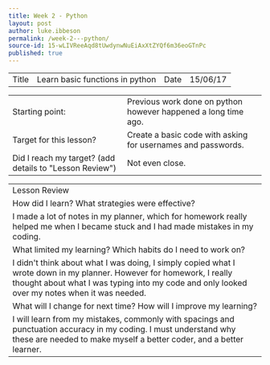 ```yaml
---
title: Week 2 - Python
layout: post
author: luke.ibbeson
permalink: /week-2---python/
source-id: 15-wLIVReeAqd8tUwdynwNuEiAxXtZYQf6m36eoGTnPc
published: true
---
```

<table>
  <tr>
    <td>Title</td>
    <td>Learn basic functions in python</td>
    <td>Date</td>
    <td>15/06/17</td>
  </tr>
</table>


<table>
  <tr>
    <td>Starting point:</td>
    <td>Previous work done on python however happened a long time ago.</td>
  </tr>
  <tr>
    <td>Target for this lesson?</td>
    <td>Create a basic code with asking for usernames and passwords.</td>
  </tr>
  <tr>
    <td>Did I reach my target? 
(add details to "Lesson Review")</td>
    <td>Not even close.</td>
  </tr>
</table>


<table>
  <tr>
    <td>Lesson Review</td>
  </tr>
  <tr>
    <td>How did I learn? What strategies were effective? </td>
  </tr>
  <tr>
    <td>I made a lot of notes in my planner, which for homework really helped me when I became stuck and I had made mistakes in my coding.</td>
  </tr>
  <tr>
    <td>What limited my learning? Which habits do I need to work on? </td>
  </tr>
  <tr>
    <td>I didn't think about what I was doing, I simply copied what I wrote down in my planner. However for homework, I really thought about what I was typing into my code and only looked over my notes when it was needed.</td>
  </tr>
  <tr>
    <td>What will I change for next time? How will I improve my learning?</td>
  </tr>
  <tr>
    <td>I will learn from my mistakes, commonly with spacings and punctuation accuracy in my coding.
I must understand why these are needed to make myself a better coder, and a better learner.</td>
  </tr>
</table>


